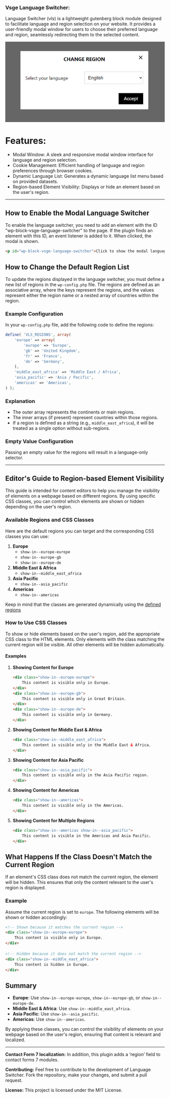 ### Vsge Language Switcher:

Language Switcher (vls) is a lightweight gutenberg block module designed to facilitate language and region selection on your website. It provides a user-friendly modal window for users to choose their preferred language and region, seamlessly redirecting them to the selected content.

![img.png](assets/img.png)

# Features:

- Modal Window: A sleek and responsive modal window interface for language and region selection.
- Cookie Management: Efficient handling of language and region preferences through browser cookies.
- Dynamic Language List: Generates a dynamic language list menu based on provided datasets.
- Region-based Element Visibility: Displays or hide an element based on the user's region.

---

## How to Enable the Modal Language Switcher
To enable the language switcher, you need to add an element with the ID "wp-block-vsge-language-switcher" to the page. If the plugin finds an element with this ID, an event listener is added to it. When clicked, the modal is shown.

```html
<p id="wp-block-vsge-language-switcher">Click to show the modal language switcher</p>
```

## How to Change the Default Region List

To update the regions displayed in the language switcher, you must define a new list of regions in the `wp-config.php` file. The regions are defined as an associative array, where the keys represent the regions, and the values represent either the region name or a nested array of countries within the region.

### Example Configuration

In your `wp-config.php` file, add the following code to define the regions:

```php
define( 'VLS_REGIONS', array(
    'europe' => array(
        'europe' => 'Europe',
        'gb' => 'United Kingdom',
        'fr' => 'France',
        'de' => 'Germany',
    ),
    'middle_east_africa' => 'Middle East / Africa',
    'asia_pacific' => 'Asia / Pacific',
    'americas' => 'Americas',
) );
```

### Explanation

- The outer array represents the continents or main regions.
- The inner arrays (if present) represent countries within those regions.
- If a region is defined as a string (e.g., `middle_east_africa`), it will be treated as a single option without sub-regions.

### Empty Value Configuration

Passing an empty value for the regions will result in a language-only selector.

---

## Editor's Guide to Region-based Element Visibility

This guide is intended for content editors to help you manage the visibility of elements on a webpage based on different regions. By using specific CSS classes, you can control which elements are shown or hidden depending on the user's region.

### Available Regions and CSS Classes

Here are the default regions you can target and the corresponding CSS classes you can use:

1. **Europe**
    - `show-in--europe-europe`
    - `show-in--europe-gb`
    - `show-in--europe-de`
2. **Middle East & Africa**
    - `show-in--middle_east_africa`
3. **Asia Pacific**
    - `show-in--asia_pacific`
4. **Americas**
    - `show-in--americas`
  
Keep in mind that the classes are generated dynamically using the [defined regions](how-to-change-the-default-region-List)

### How to Use CSS Classes

To show or hide elements based on the user's region, add the appropriate CSS class to the HTML elements. Only elements with the class matching the current region will be visible. All other elements will be hidden automatically.

#### Examples

1. **Showing Content for Europe**

   ```html
   <div class="show-in--europe-europe">
       This content is visible only in Europe.
   </div>
   <div class="show-in--europe-gb">
       This content is visible only in Great Britain.
   </div>
   <div class="show-in--europe-de">
       This content is visible only in Germany.
   </div>
   ```

2. **Showing Content for Middle East & Africa**

   ```html
   <div class="show-in--middle_east_africa">
       This content is visible only in the Middle East & Africa.
   </div>
   ```

3. **Showing Content for Asia Pacific**

   ```html
   <div class="show-in--asia_pacific">
       This content is visible only in the Asia Pacific region.
   </div>
   ```

4. **Showing Content for Americas**

   ```html
   <div class="show-in--americas">
       This content is visible only in the Americas.
   </div>
   ```

5. **Showing Content for Multiple Regions**

   ```html
   <div class="show-in--americas show-in--asia_pacific">
       This content is visible in the Americas and Asia Pacific.
   </div>
   ```

## What Happens If the Class Doesn't Match the Current Region

If an element's CSS class does not match the current region, the element will be hidden. This ensures that only the content relevant to the user's region is displayed.

### Example

Assume the current region is set to `europe`. The following elements will be shown or hidden accordingly:

```html
<!-- Shown because it matches the current region -->
<div class="show-in--europe-europe">
    This content is visible only in Europe.
</div>

<!-- Hidden because it does not match the current region -->
<div class="show-in--middle_east_africa">
    This content is hidden in Europe.
</div>
```

## Summary

- **Europe**: Use `show-in--europe-europe`, `show-in--europe-gb`, or `show-in--europe-de`.
- **Middle East & Africa**: Use `show-in--middle_east_africa`.
- **Asia Pacific**: Use `show-in--asia_pacific`.
- **Americas**: Use `show-in--americas`.

By applying these classes, you can control the visibility of elements on your webpage based on the user's region, ensuring that content is relevant and localized.

--- 

**Contact Form 7 localization:**
In addition, this plugin adds a ‘region’ field to contact forms 7 modules.

**Contributing:**
Feel free to contribute to the development of Language Switcher. Fork the repository, make your changes, and submit a pull request.

**License:**
This project is licensed under the MIT License.
